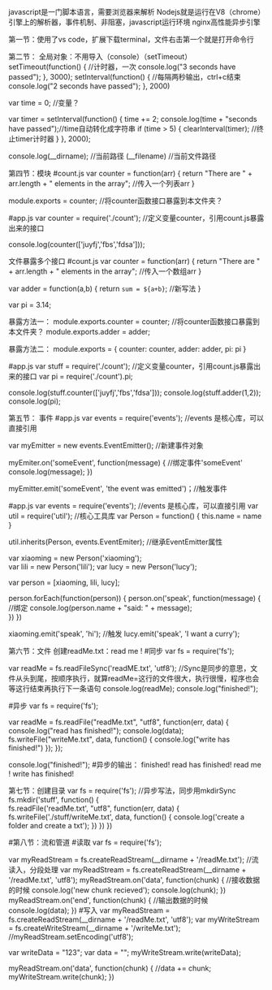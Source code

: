 javascript是一门脚本语言，需要浏览器来解析
Nodejs就是运行在V8（chrome）引擎上的解析器，事件机制、非阻塞，javascript运行环境
nginx高性能异步引擎

第一节：使用了vs code，扩展下载terminal，文件右击第一个就是打开命令行

第二节：
全局对象：不用导入（console）（setTimeout）
setTimeout(function() {                     //计时器，一次
  console.log("3 seconds have passed");
}, 3000);
setInterval(function() {                    //每隔两秒输出，ctrl+c结束
  console.log("2 seconds have passed");
}, 2000)

var time = 0;                               //变量？

var timer = setInterval(function() {
  time += 2;
  console.log(time + "seconds have passed");//time自动转化成字符串
  if (time > 5) {
    clearInterval(timer);                   //终止timer计时器
  }
}, 2000);

console.log(__dirname);               //当前路径
(__filename) //当前文件路径


第四节：模块
#count.js
var counter = function(arr) {
	return "There are " + arr.length + " elements in the array"; //传入一个列表arr
}

module.exports = counter; //将counter函数接口暴露到本文件夹？

#app.js
var counter = require('./count'); //定义变量counter，引用count.js暴露出来的接口

console.log(counter(['juyfj','fbs','fdsa']));


文件暴露多个接口
#count.js
var counter = function(arr) {
	return "There are " + arr.length + " elements in the array"; //传入一个数组arr
}

var adder = function(a,b) {
	return `sum = ${a+b}`;  //新写法
}

var pi = 3.14;

暴露方法一：	module.exports.counter = counter; //将counter函数接口暴露到本文件夹？
		module.exports.adder = adder;

暴露方法二：	module.exports = {
			counter: counter,
			adder: adder,
			pi: pi
		}

#app.js
var stuff = require('./count'); //定义变量counter，引用count.js暴露出来的接口
var pi = require('./count').pi;

console.log(stuff.counter(['juyfj','fbs','fdsa']));
console.log(stuff.adder(1,2));
console.log(pi);



第五节：
事件
#app.js
var events = require('events');  //events 是核心库，可以直接引用

var myEmitter = new events.EventEmitter(); //新建事件对象

myEmiter.on('someEvent', function(message) { //绑定事件'someEvent'
	console.log(message);
})

myEmitter.emit('someEvent', 'the event was emitted')；//触发事件


#app.js
var events = require('events');  //events 是核心库，可以直接引用
var util = require('util');	//核心工具库
var Person = function() {
	this.name = name
}

util.inherits(Person, events.EventEmiter);		//继承EventEmitter属性

var xiaoming = new Person('xiaoming');		
var lili = new Person('lili');
var lucy = new Person('lucy');

var person = [xiaoming, lili, lucy];

person.forEach(function(person)) {
	person.on('speak', function(message) {		//绑定
		console.log(person.name + "said: " + message);	
	})
})

xiaoming.emit('speak', 'hi');				//触发
lucy.emit('speak', 'I want a curry');


第六节：文件
创建readMe.txt：read me !
#同步
var fs = require('fs');

var readMe = fs.readFileSync('readME.txt', 'utf8');	//Sync是同步的意思，文件从头到尾，按顺序执行，就算readMe=这行的文件很大，执行很慢，程序也会等这行结束再执行下一条语句
console.log(readMe);
console.log("finished!");

#异步
var fs = require('fs');

var readMe = fs.readFile("readMe.txt", "utf8", function(err, data) {
	console.log("read has finished!");
	console.log(data);
	fs.writeFile("writeMe.txt", data, function() {
		console.log("write has finished!")
	});
});	

console.log("finished!");
#异步的输出：
finished!
read has finished! 
read me !
write has finished!



第七节：创建目录
var fs = require('fs');
//异步写法，同步用mkdirSync
fs.mkdir('stuff', function() {					
    fs.readFile('readMe.txt', "utf8", function(err, data) {
        fs.writeFile('./stuff/writeMe.txt', data, function() {
            console.log('create a folder and create a txt');
        })
    })
})

#第八节：流和管道
#读取
var fs = require('fs');

var myReadStream = fs.createReadStream(__dirname + '/readMe.txt'); //流读入，分段处理
var myReadStream = fs.createReadStream(__dirname + '/readMe.txt', 'utf8');
myReadStream.on('data', function(chunk) {				//接收数据的时候
	console.log('new chunk recieved');
	console.log(chunk);
})
myReadStream.on('end', function(chunk) {				//输出数据的时候
	console.log(data);
})
#写入
var myReadStream = fs.createReadStream(__dirname + '/readMe.txt', 'utf8');
var myWriteStream = fs.createWriteStream(__dirname + '/writeMe.txt');
//myReadStream.setEncoding('utf8');

var writeData = "123";
var data = "";
myWriteStream.write(writeData);

myReadStream.on('data', function(chunk) {
	//data += chunk;
	myWriteStream.write(chunk);
})





